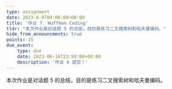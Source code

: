 ```yaml
---
type: assignment
date: 2023-6-9T09:00:00+08:00
title: '作业 7. Huffman Coding'
tldr: "本次作业是对话题 5 的总结，目的是练习二叉搜索树和哈夫曼编码。"
hide_from_announcments: true
points: 15
due_event:
    type: due
    date: 2023-06-16T23:59:00+08:00
    description: '作业 6 提交！'
---
```


本次作业是对话题 5 的总结，目的是练习二叉搜索树和哈夫曼编码。
